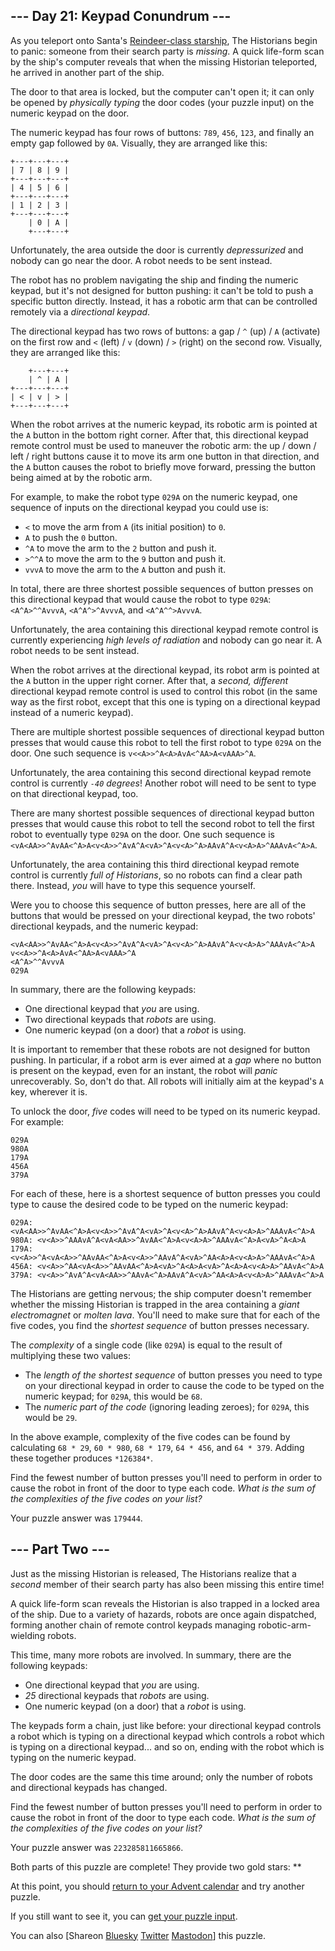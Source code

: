 \--- Day 21: Keypad Conundrum ---
----------

As you teleport onto Santa's [Reindeer-class starship](/2019/day/25), The Historians begin to panic: someone from their search party is *missing*. A quick life-form scan by the ship's computer reveals that when the missing Historian teleported, he arrived in another part of the ship.

The door to that area is locked, but the computer can't open it; it can only be opened by *physically typing* the door codes (your puzzle input) on the numeric keypad on the door.

The numeric keypad has four rows of buttons: `789`, `456`, `123`, and finally an empty gap followed by `0A`. Visually, they are arranged like this:

```
+---+---+---+
| 7 | 8 | 9 |
+---+---+---+
| 4 | 5 | 6 |
+---+---+---+
| 1 | 2 | 3 |
+---+---+---+
    | 0 | A |
    +---+---+

```

Unfortunately, the area outside the door is currently *depressurized* and nobody can go near the door. A robot needs to be sent instead.

The robot has no problem navigating the ship and finding the numeric keypad, but it's not designed for button pushing: it can't be told to push a specific button directly. Instead, it has a robotic arm that can be controlled remotely via a *directional keypad*.

The directional keypad has two rows of buttons: a gap / `^` (up) / `A` (activate) on the first row and `<` (left) / `v` (down) / `>` (right) on the second row. Visually, they are arranged like this:

```
    +---+---+
    | ^ | A |
+---+---+---+
| < | v | > |
+---+---+---+

```

When the robot arrives at the numeric keypad, its robotic arm is pointed at the `A` button in the bottom right corner. After that, this directional keypad remote control must be used to maneuver the robotic arm: the up / down / left / right buttons cause it to move its arm one button in that direction, and the `A` button causes the robot to briefly move forward, pressing the button being aimed at by the robotic arm.

For example, to make the robot type `029A` on the numeric keypad, one sequence of inputs on the directional keypad you could use is:

* `<` to move the arm from `A` (its initial position) to `0`.
* `A` to push the `0` button.
* `^A` to move the arm to the `2` button and push it.
* `>^^A` to move the arm to the `9` button and push it.
* `vvvA` to move the arm to the `A` button and push it.

In total, there are three shortest possible sequences of button presses on this directional keypad that would cause the robot to type `029A`: `<A^A>^^AvvvA`, `<A^A^>^AvvvA`, and `<A^A^^>AvvvA`.

Unfortunately, the area containing this directional keypad remote control is currently experiencing *high levels of radiation* and nobody can go near it. A robot needs to be sent instead.

When the robot arrives at the directional keypad, its robot arm is pointed at the `A` button in the upper right corner. After that, a *second, different* directional keypad remote control is used to control this robot (in the same way as the first robot, except that this one is typing on a directional keypad instead of a numeric keypad).

There are multiple shortest possible sequences of directional keypad button presses that would cause this robot to tell the first robot to type `029A` on the door. One such sequence is `v<<A>>^A<A>AvA<^AA>A<vAAA>^A`.

Unfortunately, the area containing this second directional keypad remote control is currently *`-40` degrees*! Another robot will need to be sent to type on that directional keypad, too.

There are many shortest possible sequences of directional keypad button presses that would cause this robot to tell the second robot to tell the first robot to eventually type `029A` on the door. One such sequence is `<vA<AA>>^AvAA<^A>A<v<A>>^AvA^A<vA>^A<v<A>^A>AAvA^A<v<A>A>^AAAvA<^A>A`.

Unfortunately, the area containing this third directional keypad remote control is currently *full of Historians*, so no robots can find a clear path there. Instead, *you* will have to type this sequence yourself.

Were you to choose this sequence of button presses, here are all of the buttons that would be pressed on your directional keypad, the two robots' directional keypads, and the numeric keypad:

```
<vA<AA>>^AvAA<^A>A<v<A>>^AvA^A<vA>^A<v<A>^A>AAvA^A<v<A>A>^AAAvA<^A>A
v<<A>>^A<A>AvA<^AA>A<vAAA>^A
<A^A>^^AvvvA
029A

```

In summary, there are the following keypads:

* One directional keypad that *you* are using.
* Two directional keypads that *robots* are using.
* One numeric keypad (on a door) that a *robot* is using.

It is important to remember that these robots are not designed for button pushing. In particular, if a robot arm is ever aimed at a *gap* where no button is present on the keypad, even for an instant, the robot will *panic* unrecoverably. So, don't do that. All robots will initially aim at the keypad's `A` key, wherever it is.

To unlock the door, *five* codes will need to be typed on its numeric keypad. For example:

```
029A
980A
179A
456A
379A

```

For each of these, here is a shortest sequence of button presses you could type to cause the desired code to be typed on the numeric keypad:

```
029A: <vA<AA>>^AvAA<^A>A<v<A>>^AvA^A<vA>^A<v<A>^A>AAvA^A<v<A>A>^AAAvA<^A>A
980A: <v<A>>^AAAvA^A<vA<AA>>^AvAA<^A>A<v<A>A>^AAAvA<^A>A<vA>^A<A>A
179A: <v<A>>^A<vA<A>>^AAvAA<^A>A<v<A>>^AAvA^A<vA>^AA<A>A<v<A>A>^AAAvA<^A>A
456A: <v<A>>^AA<vA<A>>^AAvAA<^A>A<vA>^A<A>A<vA>^A<A>A<v<A>A>^AAvA<^A>A
379A: <v<A>>^AvA^A<vA<AA>>^AAvA<^A>AAvA^A<vA>^AA<A>A<v<A>A>^AAAvA<^A>A

```

The Historians are getting nervous; the ship computer doesn't remember whether the missing Historian is trapped in the area containing a *giant electromagnet* or *molten lava*. You'll need to make sure that for each of the five codes, you find the *shortest sequence* of button presses necessary.

The *complexity* of a single code (like `029A`) is equal to the result of multiplying these two values:

* The *length of the shortest sequence* of button presses you need to type on your directional keypad in order to cause the code to be typed on the numeric keypad; for `029A`, this would be `68`.
* The *numeric part of the code* (ignoring leading zeroes); for `029A`, this would be `29`.

In the above example, complexity of the five codes can be found by calculating `68 * 29`, `60 * 980`, `68 * 179`, `64 * 456`, and `64 * 379`. Adding these together produces `*126384*`.

Find the fewest number of button presses you'll need to perform in order to cause the robot in front of the door to type each code. *What is the sum of the complexities of the five codes on your list?*

Your puzzle answer was `179444`.

\--- Part Two ---
----------

Just as the missing Historian is released, The Historians realize that a *second* member of their search party has also been missing this entire time!

A quick life-form scan reveals the Historian is also trapped in a locked area of the ship. Due to a variety of hazards, robots are once again dispatched, forming another chain of remote control keypads managing robotic-arm-wielding robots.

This time, many more robots are involved. In summary, there are the following keypads:

* One directional keypad that *you* are using.
* *25* directional keypads that *robots* are using.
* One numeric keypad (on a door) that a *robot* is using.

The keypads form a chain, just like before: your directional keypad controls a robot which is typing on a directional keypad which controls a robot which is typing on a directional keypad... and so on, ending with the robot which is typing on the numeric keypad.

The door codes are the same this time around; only the number of robots and directional keypads has changed.

Find the fewest number of button presses you'll need to perform in order to cause the robot in front of the door to type each code. *What is the sum of the complexities of the five codes on your list?*

Your puzzle answer was `223285811665866`.

Both parts of this puzzle are complete! They provide two gold stars: \*\*

At this point, you should [return to your Advent calendar](/2024) and try another puzzle.

If you still want to see it, you can [get your puzzle input](21/input).

You can also [Shareon [Bluesky](https://bsky.app/intent/compose?text=I%27ve+completed+%22Keypad+Conundrum%22+%2D+Day+21+%2D+Advent+of+Code+2024+%23AdventOfCode+https%3A%2F%2Fadventofcode%2Ecom%2F2024%2Fday%2F21) [Twitter](https://twitter.com/intent/tweet?text=I%27ve+completed+%22Keypad+Conundrum%22+%2D+Day+21+%2D+Advent+of+Code+2024&url=https%3A%2F%2Fadventofcode%2Ecom%2F2024%2Fday%2F21&related=ericwastl&hashtags=AdventOfCode) [Mastodon](javascript:void(0);)] this puzzle.
